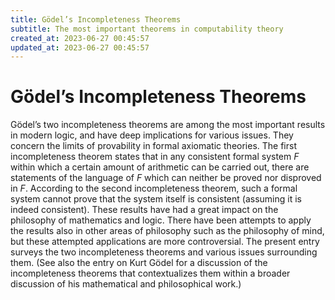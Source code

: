 ```yaml
---
title: Gödel’s Incompleteness Theorems
subtitle: The most important theorems in computability theory
created_at: 2023-06-27 00:45:57
updated_at: 2023-06-27 00:45:57
---
```

# Gödel’s Incompleteness Theorems

Gödel’s two incompleteness theorems are among the most important results in modern logic, and have deep implications for various issues. They concern the limits of provability in formal axiomatic theories. The first incompleteness theorem states that in any consistent formal system $F$ within which a certain amount of arithmetic can be carried out, there are statements of the language of $F$ which can neither be proved nor disproved in $F$. According to the second incompleteness theorem, such a formal system cannot prove that the system itself is consistent (assuming it is indeed consistent). These results have had a great impact on the philosophy of mathematics and logic. There have been attempts to apply the results also in other areas of philosophy such as the philosophy of mind, but these attempted applications are more controversial. The present entry surveys the two incompleteness theorems and various issues surrounding them. (See also the entry on Kurt Gödel for a discussion of the incompleteness theorems that contextualizes them within a broader discussion of his mathematical and philosophical work.)